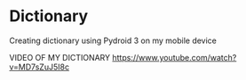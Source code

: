 # Dictionary
Creating dictionary using Pydroid 3 on my mobile device

VIDEO OF MY DICTIONARY
https://www.youtube.com/watch?v=MD7sZuJ5I8c
